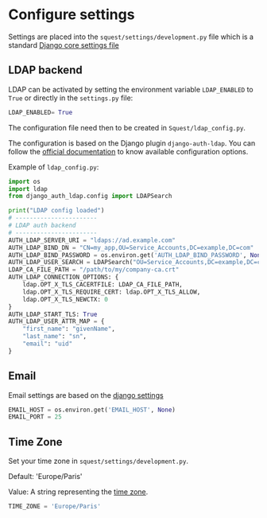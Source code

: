 # Configure settings

Settings are placed into the `squest/settings/development.py` file which is a standard [Django core settings file](https://docs.djangoproject.com/en/3.1/ref/settings/)

## LDAP backend

LDAP can be activated by setting the environment variable `LDAP_ENABLED` to `True` or directly in the `settings.py` file:

```python
LDAP_ENABLED= True
```

The configuration file need then to be created in `Squest/ldap_config.py`.

The configuration is based on the Django plugin `django-auth-ldap`. 
You can follow the [official documentation](https://django-auth-ldap.readthedocs.io/en/latest/authentication.html#)
to know available configuration options. 

Example of `ldap_config.py`:

```python
import os
import ldap
from django_auth_ldap.config import LDAPSearch

print("LDAP config loaded")
# -----------------------
# LDAP auth backend
# -----------------------
AUTH_LDAP_SERVER_URI = "ldaps://ad.example.com"
AUTH_LDAP_BIND_DN = "CN=my_app,OU=Service_Accounts,DC=example,DC=com"
AUTH_LDAP_BIND_PASSWORD = os.environ.get('AUTH_LDAP_BIND_PASSWORD', None)
AUTH_LDAP_USER_SEARCH = LDAPSearch("OU=Service_Accounts,DC=example,DC=com", ldap.SCOPE_SUBTREE, "(uid=%(user)s)")
LDAP_CA_FILE_PATH = "/path/to/my/company-ca.crt"
AUTH_LDAP_CONNECTION_OPTIONS: {
    ldap.OPT_X_TLS_CACERTFILE: LDAP_CA_FILE_PATH,
    ldap.OPT_X_TLS_REQUIRE_CERT: ldap.OPT_X_TLS_ALLOW,
    ldap.OPT_X_TLS_NEWCTX: 0
}
AUTH_LDAP_START_TLS: True
AUTH_LDAP_USER_ATTR_MAP = {
    "first_name": "givenName",
    "last_name": "sn",
    "email": "uid"
}
```


## Email

Email settings are based on the [django settings](https://docs.djangoproject.com/en/3.1/ref/settings/#email-host)
```python
EMAIL_HOST = os.environ.get('EMAIL_HOST', None)
EMAIL_PORT = 25
```


## Time Zone

Set your time zone in `squest/settings/development.py`.

Default: 'Europe/Paris'

Value: A string representing the [time zone](https://en.wikipedia.org/wiki/List_of_tz_database_time_zones).

```python
TIME_ZONE = 'Europe/Paris'
```
